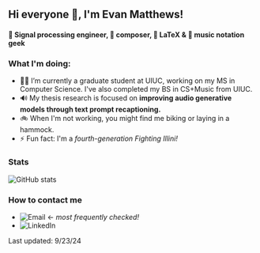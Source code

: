## Hi everyone 👋, I'm Evan Matthews!
#### 📶 Signal processing engineer, 🎹 composer, 📝 LaTeX & 🎵 music notation geek


 ### What I'm doing: 
 
- 🧑‍🎓 I’m currently a graduate student at UIUC, working on my MS in Computer Science. I've also completed my BS in CS+Music from UIUC.
- 🔊 My thesis research is focused on **improving audio generative models through text prompt recaptioning.**
- 🚲 When I'm not working, you might find me biking or laying in a hammock.
- ⚡ Fun fact: I'm a *fourth-generation Fighting Illini!* 

### Stats

![GitHub stats](https://github-readme-stats.vercel.app/api?username=ematth&count_private=true)  
 
### How to contact me

- ![Email](evanmm3@illinois.edu) <- *most frequently checked!*
- ![LinkedIn](https://linkedin.com/in/ematth)

Last updated: 9/23/24
